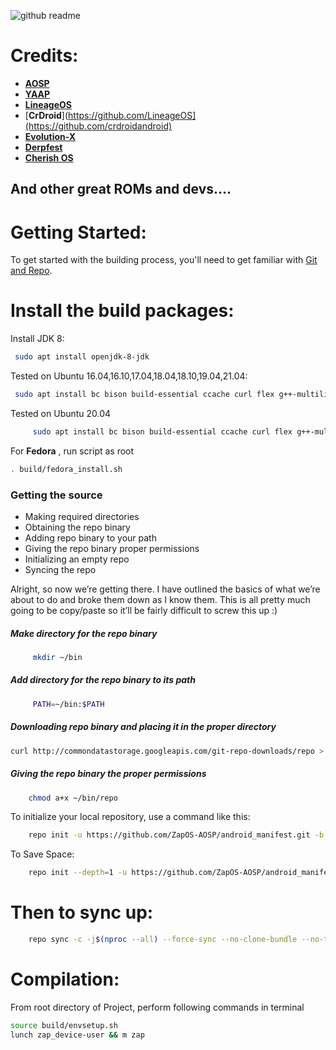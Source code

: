 ![github readme](https://user-images.githubusercontent.com/68554241/218466014-743ab2b7-2943-4f9b-84d2-a545ab179113.png)


Credits:
=======
 * [**AOSP**](https://android.googlesource.com)
 * [**YAAP**](https://github.com/yaap)
 * [**LineageOS**](https://github.com/LineageOS)
 * [**CrDroid**](https://github.com/LineageOS](https://github.com/crdroidandroid)
 * [**Evolution-X**](https://github.com/Evolution-X)
 * [**Derpfest**](https://github.com/DerpFest-AOSP)
 * [**Cherish OS**](https://github.com/CherishOS)
  

And other great ROMs and devs.... 
----------------------------------------------------------------------------

Getting Started:
==============

To get started with the building process, you'll need to get familiar with [Git and Repo](http://source.android.com/source/using-repo.html).

Install the build packages:
===============

Install JDK 8:

```bash
 sudo apt install openjdk-8-jdk
```


Tested on Ubuntu 16.04,16.10,17.04,18.04,18.10,19.04,21.04:

```bash
 sudo apt install bc bison build-essential ccache curl flex g++-multilib gcc-multilib git gnupg gperf imagemagick lib32ncurses5-dev lib32readline-dev lib32z1-dev liblz4-tool libncurses5-dev libsdl1.2-dev libssl-dev libwxgtk3.0-dev libxml2 libxml2-utils lzop pngcrush rsync schedtool squashfs-tools xsltproc zip zlib1g-dev
```
Tested on Ubuntu 20.04 
```bash 
     sudo apt install bc bison build-essential ccache curl flex g++-multilib gcc-multilib git gnupg gperf imagemagick lib32ncurses5-dev lib32readline-dev lib32z1-dev liblz4-tool libncurses5-dev libncurses5 libsdl1.2-dev libssl-dev libwxgtk3.0-gtk3-dev libxml2 libxml2-utils lzop pngcrush rsync schedtool squashfs-tools xsltproc zip zlib1g-dev
```

For **Fedora** , run script as root
 ``` bash
 . build/fedora_install.sh 
  ```

### Getting the source
- Making required directories
- Obtaining the repo binary
- Adding repo binary to your path
- Giving the repo binary proper permissions
- Initializing an empty repo
- Syncing the repo

Alright, so now we’re getting there. I have outlined the basics of what we’re about to do and broke them down as I know them. This is all pretty much going to be copy/paste so it’ll be fairly difficult to screw this up :)

##### Make directory for the repo binary
```bash 
     mkdir ~/bin
```
##### Add directory for the repo binary to its path
```bash 
     PATH=~/bin:$PATH
```
##### Downloading repo binary and placing it in the proper directory

 ```bash 
 curl http://commondatastorage.googleapis.com/git-repo-downloads/repo > ~/bin/repo
 ```

##### Giving the repo binary the proper permissions
```bash 
    chmod a+x ~/bin/repo
 ```     
To initialize your local repository, use a command like this:

```bash
    repo init -u https://github.com/ZapOS-AOSP/android_manifest.git -b thirteen
```

To Save Space:

```bash
    repo init --depth=1 -u https://github.com/ZapOS-AOSP/android_manifest.git -b thirteen
```

Then to sync up:
================

```bash
    repo sync -c -j$(nproc --all) --force-sync --no-clone-bundle --no-tags
```
Compilation:
====================

From root directory of Project, perform following commands in terminal


```bash
source build/envsetup.sh
lunch zap_device-user && m zap
```

